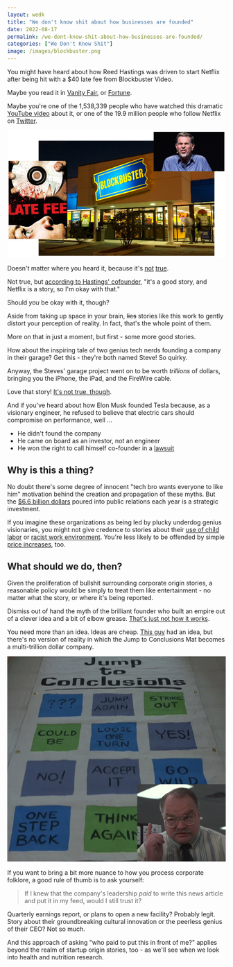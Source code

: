 ```yaml
---
layout: wedk
title: "We don't know shit about how businesses are founded"
date: 2022-08-17
permalink: /we-dont-know-shit-about-how-businesses-are-founded/
categories: ["We Don't Know Shit"]
image: /images/blockbuster.png
---
```


You might have heard about how Reed Hastings was driven to start Netflix after being hit with a $40 late fee from Blockbuster Video.

Maybe you read it in [Vanity Fair](https://web.archive.org/web/20150412223207/http://www.vanityfair.com/news/2013/02/07-reed-hastings), or [Fortune](https://fortune.com/2010/11/18/reed-hastings-leader-of-the-pack/). 

Maybe you're one of the 1,538,339 people who have watched this dramatic [YouTube video](https://www.youtube.com/watch?v=BrpEHssa_gQ) about it, or one of the 19.9 million people who follow Netflix on [Twitter](https://twitter.com/netflix/status/2746816142?s=20&t=VXq9ztTq_JgTzmjOhjNWiA).

![image of reed hastings looking petulant overlaid on a blockbuster video photo and cover for a film called "late fee"](/images/blockbuster.png)

Doesn't matter where you heard it, because it's [not](https://www.washingtonpost.com/opinions/five-myths-about-netflix/2014/02/21/787c7c8e-9a3f-11e3-b931-0204122c514b_story.html) [true](https://www.news.com.au/finance/business/other-industries/true-story-behind-netflixs-rise-and-the-downfall-of-blockbuster/news-story/407f8f2305d2800125b3cc9329c48bc4).

Not true, but [according to Hastings' cofounder](https://www.bizjournals.com/sanjose/news/2014/01/08/netflixs-first-ceo-on-reed-hastings.html), "it's a good story, and Netflix is a story, so I'm okay with that."

Should _you_ be okay with it, though? 

Aside from taking up space in your brain, ~~lies~~ stories like this work to gently distort your perception of reality. In fact, that's the whole point of them.

More on that in just a moment, but first - some more good stories.

How about the inspiring tale of two genius tech nerds founding a company in their garage? Get this - they're both named Steve! So quirky.

Anyway, the Steves' garage project went on to be worth _trillions_ of dollars, bringing you the iPhone, the iPad, and the FireWire cable.

Love that story! [It's not true, though](https://www.theguardian.com/technology/2014/dec/05/steve-wozniak-apple-starting-in-a-garage-is-a-myth).

And if you've heard about how Elon Musk founded Tesla because, as a visionary engineer, he refused to believe that electric cars should compromise on performance, well ...

- He didn't found the company
- He came on board as an investor, not an engineer
- He won the right to call himself co-founder in a [lawsuit](https://www.cnet.com/culture/tesla-motors-founders-now-there-are-five/)

## Why is this a thing?

No doubt there's some degree of innocent "tech bro wants everyone to like him" motivation behind the creation and propagation of these myths.  But the [$6.6 billion dollars](https://www.statista.com/statistics/987009/marketing-spending-us-category/) poured into public relations each year is a strategic investment.

If you imagine these organizations as being led by plucky underdog genius visionaries, you might not give credence to stories about their [use of child labor](https://www.businessinsider.com/apple-knowingly-used-child-labor-supplier-3-years-cut-costs-2020-12) or [racist work environment](https://www.cnn.com/2022/02/10/cars/tesla-california-racism-lawsuit/index.html). You're less likely to be offended by simple [price increases](https://www.cnet.com/tech/services-and-software/netflixs-swelling-prices-are-starting-to-creep-people-out/), too.


## What should we do, then?

Given the proliferation of bullshit surrounding corporate origin stories, a reasonable policy would be simply to treat them like entertainment - no matter what the story, or where it's being reported.

Dismiss out of hand the myth of the brilliant founder who built an empire out of a clever idea and a bit of elbow grease. [That's just not how it works](https://twitter.com/araghougassian/status/1437903903471902721). 

You need more than an idea. Ideas are cheap. [This guy](https://www.youtube.com/watch?v=sDEL4Ty950Q) had an idea, but there's no version of reality in which the Jump to Conclusions Mat becomes a multi-trillion dollar company.

!["jump to conclusions" mat from movie Office Space](/images/jump-to-conclusions.png)

If you want to bring a bit more nuance to how you process corporate folklore, a good rule of thumb is to ask yourself:

> If I knew that the company's leadership _paid_ to write this news article and put it in my feed, would I still trust it?

Quarterly earnings report, or plans to open a new facility? Probably legit. Story about their groundbreaking cultural innovation or the peerless genius of their CEO? Not so much.

And this approach of asking "who paid to put this in front of me?" applies beyond the realm of startup origin stories, too - as we'll see when we look into health and nutrition research.

